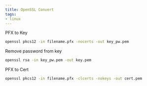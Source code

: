 ```yaml
---
title: OpenSSL Convert
tags: 
- linux
---
```


PFX to Key

```bash
openssl pkcs12 -in filename.pfx -nocerts -out key_pw.pem
```

Remove password from key

```bash
openssl rsa -in key_pw.pem -out key.pem
```

PFX to Cert

```bash
openssl pkcs12 -in filename.pfx -clcerts -nokeys -out cert.pem
```